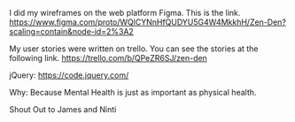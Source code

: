 I did my wireframes on the web platform Figma. This is the link. 
https://www.figma.com/proto/WQlCYNnHfQUDYU5G4W4MkkhH/Zen-Den?scaling=contain&node-id=2%3A2

My user stories were written on trello. You can see the stories at the following link. https://trello.com/b/QPeZR6SJ/zen-den

jQuery: https://code.jquery.com/

Why: Because Mental Health is just as important as physical health.

Shout Out to James and Ninti